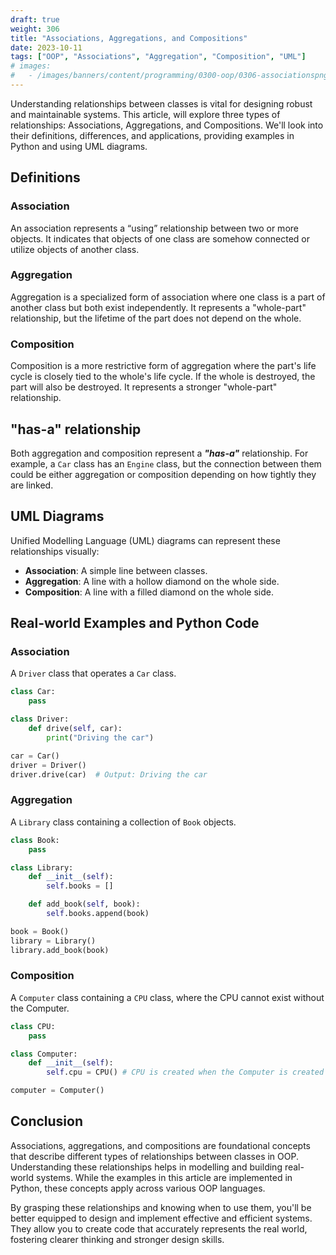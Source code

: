```yaml
---
draft: true
weight: 306
title: "Associations, Aggregations, and Compositions"
date: 2023-10-11
tags: ["OOP", "Associations", "Aggregation", "Composition", "UML"]
# images:
#   - /images/banners/content/programming/0300-oop/0306-associationspng
---
```


Understanding relationships between classes is vital for designing robust and maintainable systems. This article, will explore three types of relationships: Associations, Aggregations, and Compositions. We'll look into their definitions, differences, and applications, providing examples in Python and using UML diagrams.

## Definitions

### Association

An association represents a “using” relationship between two or more objects. It indicates that objects of one class are somehow connected or utilize objects of another class.

### Aggregation

Aggregation is a specialized form of association where one class is a part of another class but both exist independently. It represents a "whole-part" relationship, but the lifetime of the part does not depend on the whole.

### Composition

Composition is a more restrictive form of aggregation where the part's life cycle is closely tied to the whole's life cycle. If the whole is destroyed, the part will also be destroyed. It represents a stronger "whole-part" relationship.

## "has-a" relationship

Both aggregation and composition represent a ***"has-a"*** relationship. For example, a `Car` class has an `Engine` class, but the connection between them could be either aggregation or composition depending on how tightly they are linked.

## UML Diagrams

Unified Modelling Language (UML) diagrams can represent these relationships visually:

- **Association**: A simple line between classes.
- **Aggregation**: A line with a hollow diamond on the whole side.
- **Composition**: A line with a filled diamond on the whole side.

## Real-world Examples and Python Code

### Association

A `Driver` class that operates a `Car` class.

```python
class Car:
    pass

class Driver:
    def drive(self, car):
        print("Driving the car")

car = Car()
driver = Driver()
driver.drive(car)  # Output: Driving the car
```

### Aggregation

A `Library` class containing a collection of `Book` objects.

```python
class Book:
    pass

class Library:
    def __init__(self):
        self.books = []

    def add_book(self, book):
        self.books.append(book)

book = Book()
library = Library()
library.add_book(book)
```

### Composition

A `Computer` class containing a `CPU` class, where the CPU cannot exist without the Computer.

```python
class CPU:
    pass

class Computer:
    def __init__(self):
        self.cpu = CPU() # CPU is created when the Computer is created

computer = Computer()
```

## Conclusion

Associations, aggregations, and compositions are foundational concepts that describe different types of relationships between classes in OOP. Understanding these relationships helps in modelling and building real-world systems. While the examples in this article are implemented in Python, these concepts apply across various OOP languages.

By grasping these relationships and knowing when to use them, you'll be better equipped to design and implement effective and efficient systems. They allow you to create code that accurately represents the real world, fostering clearer thinking and stronger design skills.
